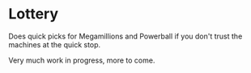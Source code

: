 # Lottery
Does quick picks for Megamillions and Powerball if you don't trust the machines at the quick stop.

Very much work in progress, more to come.
